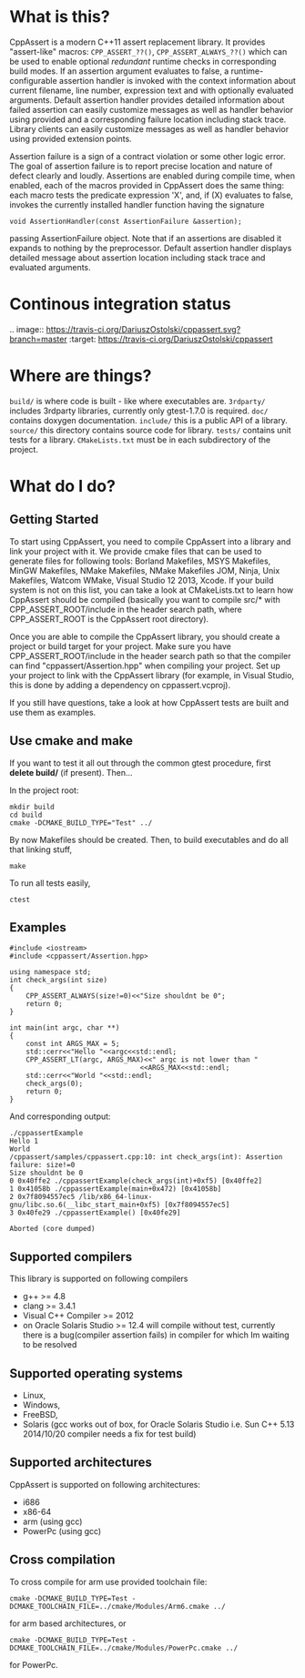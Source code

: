 # What is this? 

CppAssert is a modern C++11 assert replacement library. It provides "assert-like" 
macros: `CPP_ASSERT_??()`, `CPP_ASSERT_ALWAYS_??()` which can be used to 
enable optional *redundant* runtime checks in corresponding build modes. 
If an assertion argument evaluates to false, a runtime-configurable assertion
handler is invoked with the context information about current filename,
line number, expression text and with optionally evaluated arguments.
Default assertion handler provides detailed information about failed assertion
can easily customize messages as well as handler behavior using provided
and a corresponding failure location including stack trace.  Library clients
can easily customize messages as well as handler behavior using provided
extension points.

Assertion failure is a sign of a contract violation or some other logic
error. The goal of assertion failure is to report precise location and
nature of defect clearly and loudly. Assertions are enabled during compile
time, when enabled, each of the macros provided in CppAssert does the same
thing: each macro tests the predicate expression 'X', and, if (X) evaluates
to false, invokes the currently installed handler function having the signature

    void AssertionHandler(const AssertionFailure &assertion);

passing AssertionFailure object. Note that if an assertions are disabled
it expands to nothing by the preprocessor. Default assertion handler displays
detailed message about assertion location including stack trace and evaluated
arguments.

# Continous integration status

.. image:: https://travis-ci.org/DariuszOstolski/cppassert.svg?branch=master
  :target: https://travis-ci.org/DariuszOstolski/cppassert

# Where are things?

`build/` is where code is built - like where executables are.
`3rdparty/` includes 3rdparty libraries, currently only gtest-1.7.0 is required.
`doc/` contains doxygen documentation.
`include/` this is a public API of a library.
`source/` this directory contains source code for library.
`tests/` contains unit tests for a library.
`CMakeLists.txt` must be in each subdirectory of the project.

# What do I do?

## Getting Started

To start using CppAssert, you need to compile CppAssert into a 
library and link your project with it.  We provide cmake files 
that can be used to generate files for following tools: Borland 
Makefiles, MSYS Makefiles, MinGW Makefiles, NMake Makefiles, NMake
Makefiles JOM, Ninja, Unix Makefiles, Watcom WMake, Visual Studio
12 2013, Xcode. If your build system is not on this list, you can 
take a look at CMakeLists.txt to learn how CppAssert should be compiled
(basically you want to compile src/* with CPP_ASSERT_ROOT/include in the 
header search path, where CPP_ASSERT_ROOT is the CppAssert root directory).

Once you are able to compile the CppAssert library, you should create 
a project or build target for your project. Make sure you have CPP_ASSERT_ROOT/include 
in the header search path so that the compiler can find "cppassert/Assertion.hpp"
when compiling your project. Set up your project to link with the 
CppAssert library (for example, in Visual Studio, this is done by 
adding a dependency on cppassert.vcproj).

If you still have questions, take a look at how CppAssert tests are 
built and use them as examples. 

## Use cmake and make
If you want to test it all out through the common gtest procedure, first
**delete build/** (if present). Then...

In the project root:

    mkdir build
    cd build
    cmake -DCMAKE_BUILD_TYPE="Test" ../

By now Makefiles should be created.
Then, to build executables and do all that linking stuff,

    make

To run all tests easily,

    ctest

## Examples

```
#include <iostream>
#include <cppassert/Assertion.hpp>

using namespace std;
int check_args(int size)
{
    CPP_ASSERT_ALWAYS(size!=0)<<"Size shouldnt be 0";
    return 0;
}

int main(int argc, char **)
{
    const int ARGS_MAX = 5;
    std::cerr<<"Hello "<<argc<<std::endl;
    CPP_ASSERT_LT(argc, ARGS_MAX)<<" argc is not lower than "
                                <<ARGS_MAX<<std::endl;
    std::cerr<<"World "<<std::endl;
    check_args(0);
    return 0;
}

``` 

And corresponding output:

```
./cppassertExample 
Hello 1
World 
/cppassert/samples/cppassert.cpp:10: int check_args(int): Assertion failure: size!=0
Size shouldnt be 0
0 0x40ffe2 ./cppassertExample(check_args(int)+0xf5) [0x40ffe2]
1 0x41058b ./cppassertExample(main+0x472) [0x41058b]
2 0x7f8094557ec5 /lib/x86_64-linux-gnu/libc.so.6(__libc_start_main+0xf5) [0x7f8094557ec5]
3 0x40fe29 ./cppassertExample() [0x40fe29]

Aborted (core dumped)
```

## Supported compilers

This library is supported on following compilers
- g++ >= 4.8
- clang >= 3.4.1
- Visual C++ Compiler >= 2012
- on Oracle Solaris Studio >= 12.4 will compile without test, currently there is 
  a bug(compiler assertion fails) in compiler for which Im waiting to be 
  resolved

## Supported operating systems

- Linux,
- Windows,
- FreeBSD,
- Solaris (gcc works out of box, for Oracle Solaris Studio i.e. Sun C++ 5.13 
  2014/10/20 compiler needs a fix for test build)


## Supported architectures

CppAssert is supported on following architectures:
- i686
- x86-64
- arm (using gcc)
- PowerPc (using gcc)

## Cross compilation

To cross compile for arm use provided toolchain file:

    cmake -DCMAKE_BUILD_TYPE=Test -DCMAKE_TOOLCHAIN_FILE=../cmake/Modules/Arm6.cmake ../

for arm based architectures, or

    cmake -DCMAKE_BUILD_TYPE=Test -DCMAKE_TOOLCHAIN_FILE=../cmake/Modules/PowerPc.cmake ../

for PowerPc.
